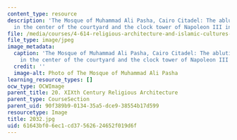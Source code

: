 ```yaml
---
content_type: resource
description: 'The Mosque of Muhammad Ali Pasha, Cairo Citadel: The ablution fountain
  in the center of the courtyard and the clock tower of Napoleon III in the background.'
file: /media/courses/4-614-religious-architecture-and-islamic-cultures-fall-2002/61643bf06ec1cd37562624652f019d6f_2032.jpg
file_type: image/jpeg
image_metadata:
  caption: 'The Mosque of Muhammad Ali Pasha, Cairo Citadel: The ablution fountain
    in the center of the courtyard and the clock tower of Napoleon III in the background.'
  credit: ''
  image-alt: Photo of The Mosque of Muhammad Ali Pasha
learning_resource_types: []
ocw_type: OCWImage
parent_title: 20. XIXth Century Religious Architecture
parent_type: CourseSection
parent_uid: 90f389b9-0134-35a5-dce9-38554b17d599
resourcetype: Image
title: 2032.jpg
uid: 61643bf0-6ec1-cd37-5626-24652f019d6f
---
```

